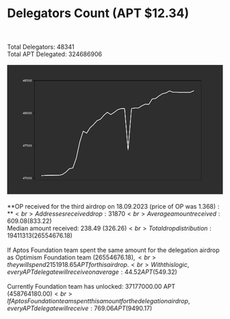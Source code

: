 # Delegators Count (APT $12.34)<br><br>
Total Delegators: 48341<br>
Total APT Delegated: 324686906<br><br>
![Delegators Plot](delegators_plot.png)<br><br>
**OP received for the third airdrop on 18.09.2023 (price of OP was $1.368):**<br>
Addresses received drop: 31870<br>
Average amount received: 609.08 ($833.22)<br>
Median amount received: 238.49 ($326.26)<br>
Total drop distribution: 19411313 ($26554676.18)<br><br>
If Aptos Foundation team spent the same amount for the delegation airdrop as Optimism Foundation team ($26554676.18),<br>
they will spend 2151918.65 APT for this airdrop.<br>
With this logic, every APT delegate will receive on average: 44.52 APT ($549.32)<br><br>
Currently Foundation team has unlocked: 37177000.00 APT ($458764180.00)<br>
If Aptos Foundation team spent this amount for the delegation airdrop, every APT delegate will receive : 769.06 APT ($9490.17)<br>

